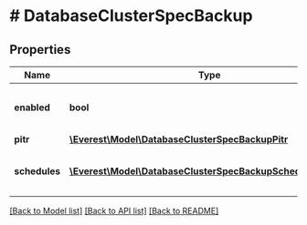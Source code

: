 # # DatabaseClusterSpecBackup

## Properties

Name | Type | Description | Notes
------------ | ------------- | ------------- | -------------
**enabled** | **bool** | Enabled is a flag to enable backups |
**pitr** | [**\Everest\Model\DatabaseClusterSpecBackupPitr**](DatabaseClusterSpecBackupPitr.md) |  | [optional]
**schedules** | [**\Everest\Model\DatabaseClusterSpecBackupSchedulesInner[]**](DatabaseClusterSpecBackupSchedulesInner.md) | Schedules is a list of backup schedules | [optional]

[[Back to Model list]](../../README.md#models) [[Back to API list]](../../README.md#endpoints) [[Back to README]](../../README.md)
